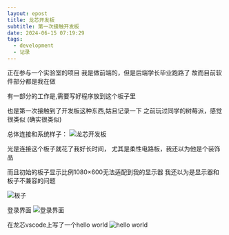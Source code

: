 ```yaml
---
layout: epost
title: 龙芯开发板
subtitle: 第一次接触开发板
date: 2024-06-15 07:19:29
tags:
  - development
  - 记录 
---
```


正在参与一个实验室的项目
我是做前端的，但是后端学长毕业跑路了
故而目前软件部分都是我在做

有一部分的工作是,需要写好程序放到这个板子里

也是第一次接触到了开发板这种东西,姑且记录一下
之前玩过同学的树莓派，感觉很类似
(确实很类似)

总体连接和系统样子：
![龙芯开发板](total.jpg)

光是连接这个板子就花了我好长时间，
尤其是柔性电路板，我还以为他是个装饰品

而且初始的板子显示比例1080×600无法适配到我的显示器
我还以为是显示器和板子不兼容的问题

![板子](ban.jpg)

登录界面
![登录界面](login.jpg)

在龙芯vscode上写了一个hello world
![hello world](helloworld.jpg)